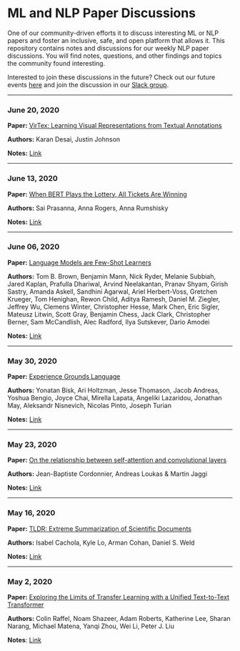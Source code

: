 # ML and NLP Paper Discussions
One of our community-driven efforts it to discuss interesting ML or NLP papers and foster an inclusive, safe, and open platform that allows it. This repository contains notes and discussions for our weekly NLP paper discussions. You will find notes, questions, and other findings and topics the community found interesting.

Interested to join these discussions in the future? Check out our future events [here](https://www.meetup.com/dair-ai/) and join the discussion in our [Slack group](https://join.slack.com/t/dairai/shared_invite/zt-dv2dwzj7-F9HT047jIGkunNKv88lQ~g).

---
### June 20, 2020

**Paper:** [VirTex: Learning Visual Representations from Textual Annotations](https://arxiv.org/abs/2006.06666)

**Authors:** Karan Desai, Justin Johnson

**Notes:** [Link](https://paper.dropbox.com/doc/Paper-Reading-and-Discussion-8--A2N2KR_PEDmhBCqAODbbxIK_Ag-zVv0uUjeK3qpWqJzLQwxh)

---
### June 13, 2020

**Paper:** [When BERT Plays the Lottery, All Tickets Are Winning](https://arxiv.org/abs/2005.00561)

**Authors:** Sai Prasanna, Anna Rogers, Anna Rumshisky

**Notes:** [Link](https://paper.dropbox.com/doc/Paper-Reading-and-Discussion-7--A1gVayeFFZZo7O~OoPWRH2e9AQ-5vJi4alY1xWfPbYgYTXLA)

---
### June 06, 2020

**Paper:** [Language Models are Few-Shot Learners](https://arxiv.org/abs/2005.14165)

**Authors:** Tom B. Brown, Benjamin Mann, Nick Ryder, Melanie Subbiah, Jared Kaplan, Prafulla Dhariwal, Arvind Neelakantan, Pranav Shyam, Girish Sastry, Amanda Askell, Sandhini Agarwal, Ariel Herbert-Voss, Gretchen Krueger, Tom Henighan, Rewon Child, Aditya Ramesh, Daniel M. Ziegler, Jeffrey Wu, Clemens Winter, Christopher Hesse, Mark Chen, Eric Sigler, Mateusz Litwin, Scott Gray, Benjamin Chess, Jack Clark, Christopher Berner, Sam McCandlish, Alec Radford, Ilya Sutskever, Dario Amodei

**Notes:** [Link](https://paper.dropbox.com/doc/Paper-Reading-and-Discussion-6--A1V~9uD3FwlBjigsVJBE6Z4lAg-fMEWzWjW0Xq6bhBXT11lf)


---
### May 30, 2020

**Paper:** [Experience Grounds Language](https://arxiv.org/abs/2004.10151)

**Authors:** Yonatan Bisk, Ari Holtzman, Jesse Thomason, Jacob Andreas, Yoshua Bengio, Joyce Chai, Mirella Lapata, Angeliki Lazaridou, Jonathan May, Aleksandr Nisnevich, Nicolas Pinto, Joseph Turian

**Notes:** [Link](https://paper.dropbox.com/doc/Paper-Reading-and-Discussion-5--A098XeKqUMq3ZtCH3XODeLztAQ-4vriLyFYCjuu52Gzk5rYA)


---

### May 23, 2020

**Paper:** [On the relationship between self-attention and convolutional layers](https://arxiv.org/pdf/1911.03584.pdf)

**Authors:** Jean-Baptiste Cordonnier, Andreas Loukas & Martin Jaggi

**Notes:** [Link](https://paper.dropbox.com/doc/Paper-Reading-and-Discussion-4--A0eG77kx91HVGoivVJEfFdSmAQ-9SGkOfQkbtnLg3Sg1kXKu)

---

### May 16, 2020

**Paper:** [TLDR: Extreme Summarization of Scientific Documents](https://arxiv.org/abs/2004.15011)

**Authors:** Isabel Cachola, Kyle Lo, Arman Cohan, Daniel S. Weld

**Notes:** [Link](https://paper.dropbox.com/doc/Paper-Reading-and-Discussion-3--A0B95YiDTCXqQEv7gqSpsuRJAQ-gOVGQbJHNyRC8ZUaWQwVw)

---

### May 2, 2020
**Paper:** [Exploring the Limits of Transfer Learning with a Unified Text-to-Text Transformer](https://arxiv.org/abs/1910.10683)

**Authors:** Colin Raffel, Noam Shazeer, Adam Roberts, Katherine Lee, Sharan Narang, Michael Matena, Yanqi Zhou, Wei Li, Peter J. Liu

**Notes**: [Link](https://paper.dropbox.com/doc/Paper-ReadingDiscussion-1--AzNoZ91dKst3bh6CiQ9CCT9tAQ-Bv3fHWQgHCMdAaQtMXsoH)
